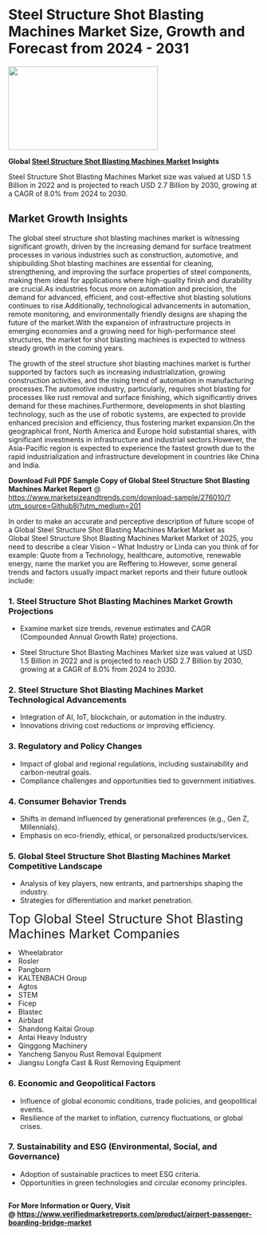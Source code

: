 <H1>Steel Structure Shot Blasting Machines Market Size, Growth and Forecast from 2024 - 2031</H1><img class="aligncenter size-medium wp-image-584254" src="https://thirdeyenews.in/wp-content/uploads/2024/09/Global-Market-Research-300x168.jpeg" alt="" width="300" height="168" /><p><strong>Global&nbsp;<a href="https://www.marketsizeandtrends.com/download-sample/276010/?utm_source=Github8j?utm_medium=201">Steel Structure Shot Blasting Machines Market</a> Insights</strong></p><p>Steel Structure Shot Blasting Machines Market size was valued at USD 1.5 Billion in 2022 and is projected to reach USD 2.7 Billion by 2030, growing at a CAGR of 8.0% from 2024 to 2030.</p><p><h2>Market Growth Insights</h2> <p>The global steel structure shot blasting machines market is witnessing significant growth, driven by the increasing demand for surface treatment processes in various industries such as construction, automotive, and shipbuilding.Shot blasting machines are essential for cleaning, strengthening, and improving the surface properties of steel components, making them ideal for applications where high-quality finish and durability are crucial.As industries focus more on automation and precision, the demand for advanced, efficient, and cost-effective shot blasting solutions continues to rise.Additionally, technological advancements in automation, remote monitoring, and environmentally friendly designs are shaping the future of the market.With the expansion of infrastructure projects in emerging economies and a growing need for high-performance steel structures, the market for shot blasting machines is expected to witness steady growth in the coming years.</p> <p>The growth of the steel structure shot blasting machines market is further supported by factors such as increasing industrialization, growing construction activities, and the rising trend of automation in manufacturing processes.The automotive industry, particularly, requires shot blasting for processes like rust removal and surface finishing, which significantly drives demand for these machines.Furthermore, developments in shot blasting technology, such as the use of robotic systems, are expected to provide enhanced precision and efficiency, thus fostering market expansion.On the geographical front, North America and Europe hold substantial shares, with significant investments in infrastructure and industrial sectors.However, the Asia-Pacific region is expected to experience the fastest growth due to the rapid industrialization and infrastructure development in countries like China and India.</p> <p><span class=""><strong>Download Full PDF Sample Copy of Global Steel Structure Shot Blasting Machines Market Report</strong> @ <a href="https://www.marketsizeandtrends.com/download-sample/276010/?utm_source=Github8j?utm_medium=201" target="_blank">https://www.marketsizeandtrends.com/download-sample/276010/?utm_source=Github8j?utm_medium=201</a></span></p><p>In order to make an accurate and perceptive description of future scope of a Global&nbsp;Steel Structure Shot Blasting Machines Market Market as Global&nbsp;Steel Structure Shot Blasting Machines Market Market of 2025, you need to describe a clear Vision &ndash; What Industry or Linda can you think of for example: Quote from a Technology, healthcare, automotive, renewable energy, name the market you are Reffering to.However, some general trends and factors usually impact market reports and their future outlook include:</p><h3>1.&nbsp;<strong>Steel Structure Shot Blasting Machines Market Growth Projections</strong></h3><ul><li>Examine market size trends, revenue estimates and CAGR (Compounded Annual Growth Rate) projections.</li><li><p>Steel Structure Shot Blasting Machines Market size was valued at USD 1.5 Billion in 2022 and is projected to reach USD 2.7 Billion by 2030, growing at a CAGR of 8.0% from 2024 to 2030.</p></li></ul><h3>2.&nbsp;<strong>Steel Structure Shot Blasting Machines Market Technological Advancements</strong></h3><ul><li>Integration of AI, IoT, blockchain, or automation in the industry.</li><li>Innovations driving cost reductions or improving efficiency.</li></ul><h3>3.&nbsp;<strong>Regulatory and Policy Changes</strong></h3><ul><li>Impact of global and regional regulations, including sustainability and carbon-neutral goals.</li><li>Compliance challenges and opportunities tied to government initiatives.</li></ul><h3>4.&nbsp;<strong>Consumer Behavior Trends</strong></h3><ul><li>Shifts in demand influenced by generational preferences (e.g., Gen Z, Millennials).</li><li>Emphasis on eco-friendly, ethical, or personalized products/services.</li></ul><h3>5.&nbsp;<strong>Global Steel Structure Shot Blasting Machines Market Competitive Landscape</strong></h3><ul><li>Analysis of key players, new entrants, and partnerships shaping the industry.</li><li>Strategies for differentiation and market penetration.</li></ul><p data-pm-slice="1 1 []"><span style="color: inherit; font-family: inherit; font-size: 25px;">Top Global Steel Structure Shot Blasting Machines Market Companies</span></p><div class="" data-test-id=""><p><li>Wheelabrator</li><li> Rosler</li><li> Pangborn</li><li> KALTENBACH Group</li><li> Agtos</li><li> STEM</li><li> Ficep</li><li> Blastec</li><li> Airblast</li><li> Shandong Kaitai Group</li><li> Antai Heavy Industry</li><li> Qinggong Machinery</li><li> Yancheng Sanyou Rust Removal Equipment</li><li> Jiangsu Longfa Cast & Rust Removing Equipment</li></p></div><h3>6.&nbsp;<strong>Economic and Geopolitical Factors</strong></h3><ul><li>Influence of global economic conditions, trade policies, and geopolitical events.</li><li>Resilience of the market to inflation, currency fluctuations, or global crises.</li></ul><h3>7.&nbsp;<strong>Sustainability and ESG (Environmental, Social, and Governance)</strong></h3><ul><li>Adoption of sustainable practices to meet ESG criteria.</li><li>Opportunities in green technologies and circular economy principles.</li></ul><h2><strong style="font-size: 14px;">For More Information or Query, Visit @&nbsp;</strong><a style="background-color: #ffffff; font-size: 14px;" href="https://www.marketsizeandtrends.com/report/steel-structure-shot-blasting-machines-market/" target="_blank">https://www.verifiedmarketreports.com/product/airport-passenger-boarding-bridge-market</a></h2>